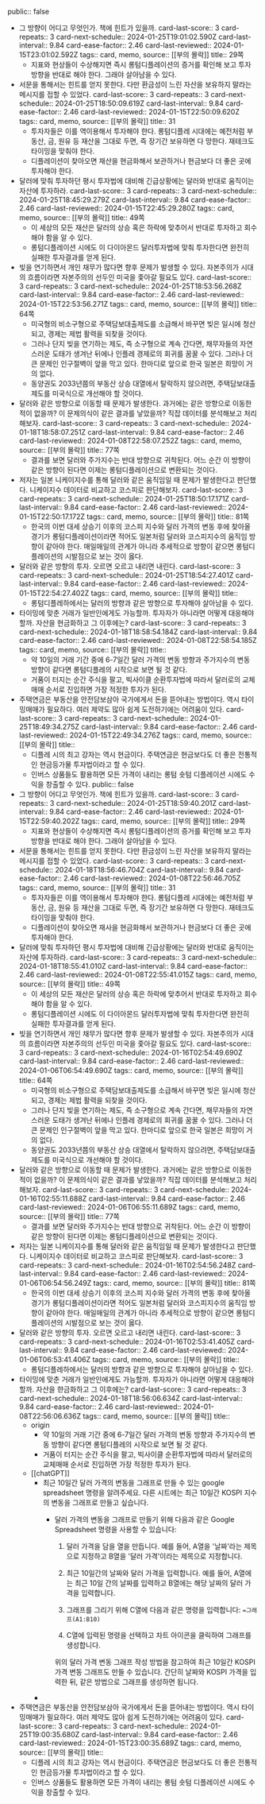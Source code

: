 public:: false

- 그 방향이 어디고 무엇인가. 책에 힌트가 있을까.
  card-last-score:: 3
  card-repeats:: 3
  card-next-schedule:: 2024-01-25T19:01:02.590Z
  card-last-interval:: 9.84
  card-ease-factor:: 2.46
  card-last-reviewed:: 2024-01-15T23:01:02.592Z
  tags:: card, memo,
  source:: [[부의 몰락]]
  title:: 29쪽
	- 지표와 현상들이 수상해지면 즉시 롱텀디플레이션의 증거를 확인해 보고 투자방향을 반대로 해야 한다. 그래야 살아남을 수 있다.
- 서문을 통해서는 힌트를 얻지 못한다. 다만 환금성이 느린 자산을 보유하지 말라는 메시지를 접할 수 있었다.
  card-last-score:: 3
  card-repeats:: 3
  card-next-schedule:: 2024-01-25T18:50:09.619Z
  card-last-interval:: 9.84
  card-ease-factor:: 2.46
  card-last-reviewed:: 2024-01-15T22:50:09.620Z
  tags:: card, memo,
  source:: [[부의 몰락]]
  title:: 31
	- 투자자들은 이를 역이용해서 투자해야 한다. 롱텀디플레 시대에는 예전처럼 부동산, 금, 원유 등 재산을 그대로 두면, 즉 장기간 보유하면 다 망한다. 재테크도 타이밍을 맞춰야 한다.
	- 디플레이션이 찾아오면 재산을 현금화해서 보관하거나 현금보다 더 좋은 곳에 투자해야 한다.
- 달러에 맞춰 투자하던 평시 투자법에 대비해 긴급상황에는 달러와 반대로 움직이는 자산에 투자하라.
  card-last-score:: 3
  card-repeats:: 3
  card-next-schedule:: 2024-01-25T18:45:29.279Z
  card-last-interval:: 9.84
  card-ease-factor:: 2.46
  card-last-reviewed:: 2024-01-15T22:45:29.280Z
  tags:: card, memo,
  source:: [[부의 몰락]]
  title:: 49쪽
	- 이 세상의 모든 재산은 달러의 상승 혹은 하락에 맞추어서 반대로 투자하고 회수해야 함을 알 수 있다.
	- 롱텀디플레이션 시에도 이 다이아몬드 달러투자법에 맞춰 투자한다면 완전히 실패한 투자결과를 얻게 된다.
- 빚을 연기하면서 개인 채무가 많다면 향후 문제가 발생할 수 있다. 자본주의가 시대의 흐름이라면 자본주의의 선두인 미국을 좇아갈 필요도 있다.
  card-last-score:: 3
  card-repeats:: 3
  card-next-schedule:: 2024-01-25T18:53:56.268Z
  card-last-interval:: 9.84
  card-ease-factor:: 2.46
  card-last-reviewed:: 2024-01-15T22:53:56.271Z
  tags:: card, memo,
  source:: [[부의 몰락]]
  title:: 64쪽
	- 미국형의 비소구형으로 주택담보대출제도를 소급해서 바꾸면 빚은 일시에 청산되고, 경제는 제법 활력을 되찾을 것이다.
	- 그러나 단지 빚을 연기하는 제도, 즉 소구형으로 계속 간다면, 채무자들의 자연스러운 도태가 생겨난 뒤에나 인플레 경제로의 회귀를 꿈꿀 수 있다. 그러나 더 큰 문제인 인구절벽이 앞을 막고 있다. 한마디로 앞으로 한국 일본은 희망이 거의 없다.
	- 동양권도 2033년쯤의 부동산 상승 대열에서 탈락하지 않으려면, 주택담보대출제도를 미국식으로 개선해야 할 것이다.
- 달러와 같은 방향으로 이동할 때 문제가 발생한다. 과거에는 같은 방향으로 이동한 적이 없을까? 이 문제의식이 같은 결과를 낳았을까? 직잡 데이터를 분석해보고 처리해보자.
  card-last-score:: 3
  card-repeats:: 3
  card-next-schedule:: 2024-01-18T18:58:07.251Z
  card-last-interval:: 9.84
  card-ease-factor:: 2.46
  card-last-reviewed:: 2024-01-08T22:58:07.252Z
  tags:: card, memo,
  source:: [[부의 몰락]]
  title:: 77쪽
	- 결과를 보면 달러와 주가지수는 반대 방향으로 귀착된다. 어느 순간 이 방향이 같은 방향이 된다면 이제는 롱텀디플레이션으로 변환되는 것이다.
- 저자는 일본 니케이지수를 통해 달러와 같은 움직임일 때 문제가 발생한다고 판단했다. 니케이지수 데이터로 비교하고 코스피로 판단해보자.
  card-last-score:: 3
  card-repeats:: 3
  card-next-schedule:: 2024-01-25T18:50:17.171Z
  card-last-interval:: 9.84
  card-ease-factor:: 2.46
  card-last-reviewed:: 2024-01-15T22:50:17.172Z
  tags:: card, memo,
  source:: [[부의 몰락]]
  title:: 81쪽
	- 한국의 이번 대세 상승기 이후의 코스피 지수와 달러 가격의 변동 후에 찾아올 경기가 롱텀디플레이션이라면 적어도 일본처럼 달러와 코스피지수의 움직임 방향이 같아야 한다. 매일매일의 관계가 아니라 추세적으로 방향이 같으면 롱텀디플레이션의 시발점으로 보는 것이 옳다.
- 달러와 같은 방향의 투자. 오르면 오르고 내리면 내린다.
  card-last-score:: 3
  card-repeats:: 3
  card-next-schedule:: 2024-01-25T18:54:27.401Z
  card-last-interval:: 9.84
  card-ease-factor:: 2.46
  card-last-reviewed:: 2024-01-15T22:54:27.402Z
  tags:: card, memo,
  source:: [[부의 몰락]]
  title::
	- 롱텀디플레하에서는 달러의 방향과 같은 방향으로 투자해야 살아남을 수 있다.
- 타이밍에 맞춘 거래가 일반인에게도 가능할까. 투자자가 아니라면 어떻게 대응해야 할까. 자산을 현금화하고 그 이후에는?
  card-last-score:: 3
  card-repeats:: 3
  card-next-schedule:: 2024-01-18T18:58:54.184Z
  card-last-interval:: 9.84
  card-ease-factor:: 2.46
  card-last-reviewed:: 2024-01-08T22:58:54.185Z
  tags:: card, memo,
  source:: [[부의 몰락]]
  title::
	- 약 10일의 거래 기간 중에 6-7일간 달러 가격의 변동 방향과 주가지수의 변동 방향이 같다면 롱텀디플레의 시작으로 보면 될 것 같다.
	- 거품이 터지는 순간 주식을 팔고, 빅사이클 순환투자법에 따라서 달러로의 교체매매 순서로 진입하면 가장 적정한 투자가 된다.
- 주택연금은 부동산을 안전담보삼아 국가에게서 돈을 뜯어내는 방법이다. 역시 타이밍매매가 필요하다. 여러 제약도 많아 쉽게 도전하기에는 어려움이 있다.
  card-last-score:: 3
  card-repeats:: 3
  card-next-schedule:: 2024-01-25T18:49:34.275Z
  card-last-interval:: 9.84
  card-ease-factor:: 2.46
  card-last-reviewed:: 2024-01-15T22:49:34.276Z
  tags:: card, memo,
  source:: [[부의 몰락]]
  title::
	- 디플레 시의 최고 강자는 역시 현금이다. 주택연금은 현금보다도 더 좋은 전통적인 현금등가물 투자법이라고 할 수 있다.
	- 인버스 상품들도 활용하면 모든 가격이 내리는 롱텀 숏텀 디플레이션 시에도 수익을 창출할 수 있다.
	  public:: false
- 그 방향이 어디고 무엇인가. 책에 힌트가 있을까.
  card-last-score:: 3
  card-repeats:: 3
  card-next-schedule:: 2024-01-25T18:59:40.201Z
  card-last-interval:: 9.84
  card-ease-factor:: 2.46
  card-last-reviewed:: 2024-01-15T22:59:40.202Z
  tags:: card, memo,
  source:: [[부의 몰락]]
  title:: 29쪽
	- 지표와 현상들이 수상해지면 즉시 롱텀디플레이션의 증거를 확인해 보고 투자방향을 반대로 해야 한다. 그래야 살아남을 수 있다.
- 서문을 통해서는 힌트를 얻지 못한다. 다만 환금성이 느린 자산을 보유하지 말라는 메시지를 접할 수 있었다.
  card-last-score:: 3
  card-repeats:: 3
  card-next-schedule:: 2024-01-18T18:56:46.704Z
  card-last-interval:: 9.84
  card-ease-factor:: 2.46
  card-last-reviewed:: 2024-01-08T22:56:46.705Z
  tags:: card, memo,
  source:: [[부의 몰락]]
  title:: 31
	- 투자자들은 이를 역이용해서 투자해야 한다. 롱텀디플레 시대에는 예전처럼 부동산, 금, 원유 등 재산을 그대로 두면, 즉 장기간 보유하면 다 망한다. 재테크도 타이밍을 맞춰야 한다.
	- 디플레이션이 찾아오면 재사을 현금화해서 보관하거나 현금보다 더 좋은 곳에 투자해야 한다.
- 달러에 맞춰 투자하던 평시 투자법에 대비해 긴급상황에는 달러와 반대로 움직이는 자산에 투자하라.
  card-last-score:: 3
  card-repeats:: 3
  card-next-schedule:: 2024-01-18T18:55:41.010Z
  card-last-interval:: 9.84
  card-ease-factor:: 2.46
  card-last-reviewed:: 2024-01-08T22:55:41.015Z
  tags:: card, memo,
  source:: [[부의 몰락]]
  title:: 49쪽
	- 이 세상의 모든 재산은 달러의 상승 혹은 하락에 맞추어서 반대로 투자하고 회수해야 함을 알 수 있다.
	- 롱텀디플레이션 시에도 이 다이아몬드 달러투자법에 맞춰 투자한다면 완전히 실패한 투자결과를 얻게 된다.
- 빚을 연기하면서 개인 채무가 많다면 향후 문제가 발생할 수 있다. 자본주의가 시대의 흐름이라면 자본주의의 선두인 미국을 좇아갈 필요도 있다.
  card-last-score:: 3
  card-repeats:: 3
  card-next-schedule:: 2024-01-16T02:54:49.690Z
  card-last-interval:: 9.84
  card-ease-factor:: 2.46
  card-last-reviewed:: 2024-01-06T06:54:49.690Z
  tags:: card, memo,
  source:: [[부의 몰락]]
  title:: 64쪽
	- 미국형의 비소구형으로 주택담보대출제도를 소급해서 바꾸면 빚은 일시에 청산되고, 경제는 제법 활력을 되찾을 것이다.
	- 그러나 단지 빚을 연기하는 제도, 즉 소구형으로 계속 간다면, 채무자들의 자연스러운 도태가 생겨난 뒤에나 인플레 경제로의 회귀를 꿈꿀 수 있다. 그러나 더 큰 문제인 인구절벽이 앞을 막고 있다. 한마디로 앞으로 한국 일본은 희망이 거의 없다.
	- 동양권도 2033년쯤의 부동산 상승 대열에서 탈락하지 않으려면, 주택담보대출제도를 미국식으로 개선해야 할 것이다.
- 달러와 같은 방향으로 이동할 때 문제가 발생한다. 과거에는 같은 방향으로 이동한 적이 없을까? 이 문제의식이 같은 결과를 낳았을까? 직잡 데이터를 분석해보고 처리해보자.
  card-last-score:: 3
  card-repeats:: 3
  card-next-schedule:: 2024-01-16T02:55:11.688Z
  card-last-interval:: 9.84
  card-ease-factor:: 2.46
  card-last-reviewed:: 2024-01-06T06:55:11.689Z
  tags:: card, memo,
  source:: [[부의 몰락]]
  title:: 77쪽
	- 결과를 보면 달러와 주가지수는 반대 방향으로 귀착된다. 어느 순간 이 방향이 같은 방향이 된다면 이제는 롱텀디플레이션으로 변환되는 것이다.
- 저자는 일본 니케이지수를 통해 달러와 같은 움직임일 때 문제가 발생한다고 판단했다. 니케이지수 데이터로 비교하고 코스피로 판단해보자.
  card-last-score:: 3
  card-repeats:: 3
  card-next-schedule:: 2024-01-16T02:54:56.248Z
  card-last-interval:: 9.84
  card-ease-factor:: 2.46
  card-last-reviewed:: 2024-01-06T06:54:56.249Z
  tags:: card, memo,
  source:: [[부의 몰락]]
  title:: 81쪽
	- 한국의 이번 대세 상승기 이후의 코스피 지수와 달러 가격의 변동 후에 찾아올 경기가 롱텀디플레이션이라면 적어도 일본처럼 달러와 코스피지수의 움직임 방향이 같아야 한다. 매일매일의 관계가 아니라 추세적으로 방향이 같으면 롱텀디플레이션의 시발점으로 보는 것이 옳다.
- 달러와 같은 방향의 투자. 오르면 오르고 내리면 내린다.
  card-last-score:: 3
  card-repeats:: 3
  card-next-schedule:: 2024-01-16T02:53:41.405Z
  card-last-interval:: 9.84
  card-ease-factor:: 2.46
  card-last-reviewed:: 2024-01-06T06:53:41.406Z
  tags:: card, memo,
  source:: [[부의 몰락]]
  title::
	- 롱텀디플레하에서는 달러의 방향과 같은 방향으로 투자해야 살아남을 수 있다.
- 타이밍에 맞춘 거래가 일반인에게도 가능할까. 투자자가 아니라면 어떻게 대응해야 할까. 자산을 햔금화하고 그 이후에는?
  card-last-score:: 3
  card-repeats:: 3
  card-next-schedule:: 2024-01-18T18:56:06.634Z
  card-last-interval:: 9.84
  card-ease-factor:: 2.46
  card-last-reviewed:: 2024-01-08T22:56:06.636Z
  tags:: card, memo,
  source:: [[부의 몰락]]
  title::
	- origin
		- 약 10일의 거래 기간 중에 6-7일간 달러 가격의 변동 방향과 주가지수의 변동 방향이 같다면 롱텀디플레의 시작으로 보면 될 것 같다.
		- 거품이 터지는 순간 주식을 팔고, 빅사이클 순환투자법에 따라서 달러로의 교체매매 순서로 진입하면 가장 적정한 투자가 된다.
	- [[chatGPT]]
		- 최근 10일간 달러 가격의 변동을 그래프로 만들 수 있는 google spreadsheet 명령을 알려주세요. 다른 시트에는 최근 10일간 KOSPI 지수의 변동을 그래프로 만들고 싶습니다.
			- 달러 가격의 변동을 그래프로 만들기 위해 다음과 같은 Google Spreadsheet 명령을 사용할 수 있습니다:
			  
			  1. 달러 가격을 담을 열을 만듭니다. 예를 들어, A열을 '날짜'라는 제목으로 지정하고 B열을 '달러 가격'이라는 제목으로 지정합니다.
			  
			  2. 최근 10일간의 날짜와 달러 가격을 입력합니다. 예를 들어, A열에는 최근 10일 간의 날짜를 입력하고 B열에는 해당 날짜의 달러 가격을 입력합니다.
			  
			  3. 그래프를 그리기 위해 C열에 다음과 같은 명령을 입력합니다: `=그래프(A1:B10)`
			  
			  4. C열에 입력된 명령을 선택하고 차트 아이콘을 클릭하여 그래프를 생성합니다.
			  
			  위의 달러 가격 변동 그래프 작성 방법을 참고하여 최근 10일간 KOSPI 가격 변동 그래프도 만들 수 있습니다. 간단히 날짜와 KOSPI 가격을 입력한 뒤, 같은 방법으로 그래프를 생성하면 됩니다.
		-
- 주택연금은 부동산을 안전담보삼아 국가에게서 돈을 뜯어내는 방법이다. 역시 타이밍매매가 필요하다. 여러 제약도 많아 쉽게 도전하기에는 어려움이 있다.
  card-last-score:: 3
  card-repeats:: 3
  card-next-schedule:: 2024-01-25T19:00:35.680Z
  card-last-interval:: 9.84
  card-ease-factor:: 2.46
  card-last-reviewed:: 2024-01-15T23:00:35.689Z
  tags:: card, memo,
  source:: [[부의 몰락]]
  title::
	- 디플레 시의 최고 강자는 역시 현금이다. 주택연금은 현금보다도 더 좋은 전통적인 현금등가물 투자법이라고 할 수 있다.
	- 인버스 상품들도 활용하면 모든 가격이 내리는 롱텀 숏텀 디플레이션 시에도 수익을 창출할 수 있다.